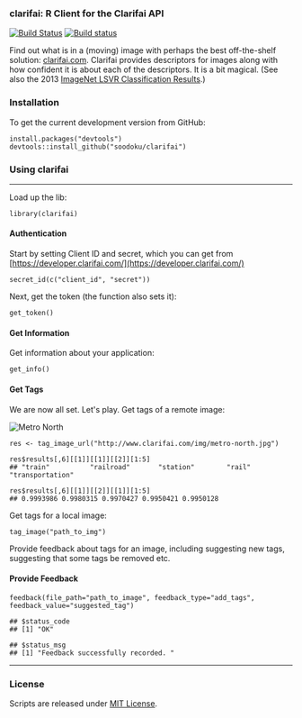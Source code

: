 ### clarifai: R Client for the Clarifai API

[![Build Status](https://travis-ci.org/soodoku/clarifai.svg?branch=master)](https://travis-ci.org/soodoku/clarifai)
[![Build status](https://ci.appveyor.com/api/projects/status/4aa0x74ggm51075o?svg=true)](https://ci.appveyor.com/project/soodoku/clarifai)

Find out what is in a (moving) image with perhaps the best off-the-shelf solution: [clarifai.com](http://clarifai.com). Clarifai provides descriptors for images along with how confident it is about each of the descriptors. It is a bit magical. (See also the 2013 [ImageNet LSVR Classification Results](http://www.image-net.org/challenges/LSVRC/2013/results.php).)

### Installation

To get the current development version from GitHub:

```{r install}
install.packages("devtools")
devtools::install_github("soodoku/clarifai")
```


### Using clarifai
-----------------------------------

Load up the lib:
```{r load_lib}
library(clarifai)
```

#### Authentication

Start by setting Client ID and secret, which you can get from [https://developer.clarifai.com/](https://developer.clarifai.com/)
```{r}
secret_id(c("client_id", "secret"))
```

Next, get the token (the function also sets it):
```{r}
get_token()
```

#### Get Information

Get information about your application:
```{r}
get_info()
```

#### Get Tags

We are now all set. Let's play. Get tags of a remote image:

![Metro North](https://raw.githubusercontent.com/soodoku/clarifai/master/inst/extdata/metro-north.jpg)

```{r}
res <- tag_image_url("http://www.clarifai.com/img/metro-north.jpg")

res$results[,6][[1]][[1]][[2]][1:5]
## "train"          "railroad"       "station"        "rail"           "transportation"

res$results[,6][[1]][[2]][[1]][1:5]
## 0.9993986 0.9980315 0.9970427 0.9950421 0.9950128
```

Get tags for a local image:
```{r}
tag_image("path_to_img")
```

Provide feedback about tags for an image, including suggesting new tags, suggesting that some tags be removed etc. 

#### Provide Feedback

```{r feedback}
feedback(file_path="path_to_image", feedback_type="add_tags", feedback_value="suggested_tag")

## $status_code
## [1] "OK"

## $status_msg
## [1] "Feedback successfully recorded. "
```

-----------------------------------
### License
Scripts are released under [MIT License](https://opensource.org/licenses/MIT).
